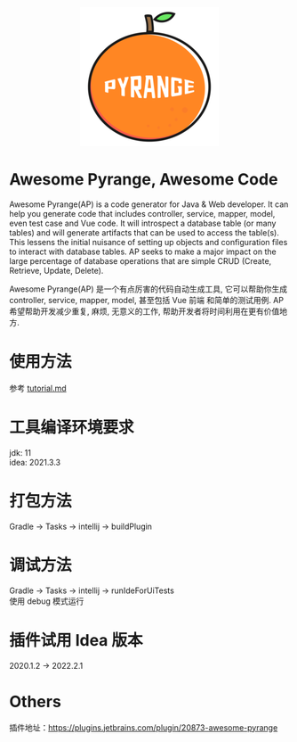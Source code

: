 <p align="center">
  <a href="https://github.com/baomidou/mybatis-plus">
   <img alt="Mybatis-Plus-Logo" src="src/main/resources/images/pyrange-logo.png">
  </a>
</p>

# Awesome Pyrange, Awesome Code
Awesome Pyrange(AP) is a code generator for Java & Web developer. It can help you generate code that includes controller, service, mapper, model, even test case and Vue code.
It will introspect a database table (or many tables) and will generate artifacts that can be used to access the table(s).
This lessens the initial nuisance of setting up objects and configuration files to interact with database tables.
AP seeks to make a major impact on the large percentage of database operations that are simple CRUD (Create, Retrieve, Update, Delete).

Awesome Pyrange(AP) 是一个有点厉害的代码自动生成工具, 它可以帮助你生成 controller, service, mapper, model, 甚至包括 Vue 前端 和简单的测试用例.
AP 希望帮助开发减少重复, 麻烦, 无意义的工作, 帮助开发者将时间利用在更有价值地方.

# 使用方法
参考 [tutorial.md](tutorial.md)

# 工具编译环境要求
jdk: 11  
idea: 2021.3.3

# 打包方法
Gradle -> Tasks -> intellij -> buildPlugin

# 调试方法
Gradle -> Tasks -> intellij -> runIdeForUiTests  
使用 debug 模式运行

# 插件试用 Idea 版本
2020.1.2 -> 2022.2.1

# Others
插件地址：https://plugins.jetbrains.com/plugin/20873-awesome-pyrange